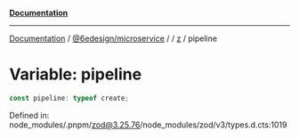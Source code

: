 [**Documentation**](../../../../../README.md)

***

[Documentation](../../../../../README.md) / [@6edesign/microservice](../../../README.md) / [](../../../README.md) / [z](../README.md) / pipeline

# Variable: pipeline

```ts
const pipeline: typeof create;
```

Defined in: node\_modules/.pnpm/zod@3.25.76/node\_modules/zod/v3/types.d.cts:1019
